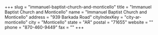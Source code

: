 +++
slug = "immanuel-baptist-church-and-monticello"
title = "Immanuel Baptist Church and Monticello"
name = "Immanuel Baptist Church and Monticello"
address = "939 Barkada Road"
cityIndexKey = "city-ar-monticello"
city = "Monticello"
state = "AR"
postal = "71655"
website = ""
phone = "870-460-9449"
fax = ""
+++
